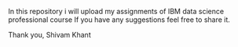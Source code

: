 In this repository i will upload my assignments of IBM data science professional course
If you have any suggestions feel free to share it.

Thank you,
Shivam Khant
